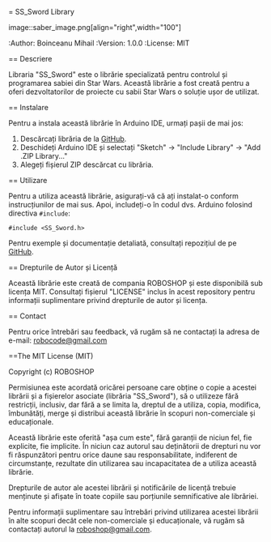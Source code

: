 = SS_Sword Library

image::saber_image.png[align="right",width="100"]

:Author: Boinceanu Mihail
:Version: 1.0.0
:License: MIT

== Descriere

Libraria "SS_Sword" este o librărie specializată pentru controlul și programarea sabiei din Star Wars. Această librărie a fost creată pentru a oferi dezvoltatorilor de proiecte cu sabii Star Wars o soluție ușor de utilizat.

== Instalare

Pentru a instala această librărie în Arduino IDE, urmați pașii de mai jos:

1. Descărcați librăria de la [GitHub](https://github.com/miska689/SS_Sword).
2. Deschideți Arduino IDE și selectați "Sketch" -> "Include Library" -> "Add .ZIP Library..."
3. Alegeți fișierul ZIP descărcat cu librăria.

== Utilizare

Pentru a utiliza această librărie, asigurați-vă că ați instalat-o conform instrucțiunilor de mai sus. Apoi, includeți-o în codul dvs. Arduino folosind directiva `#include`:

```
#include <SS_Sword.h>
```

Pentru exemple și documentație detaliată, consultați repozițiul de pe [GitHub](https://github.com/miska689/SS_Sword).

== Drepturile de Autor și Licență

Această librărie este creată de compania ROBOSHOP și este disponibilă sub licența MIT. Consultați fișierul "LICENSE" inclus în acest repository pentru informații suplimentare privind drepturile de autor și licența.

== Contact

Pentru orice întrebări sau feedback, vă rugăm să ne contactați la adresa de e-mail: robocode@gmail.com


==The MIT License (MIT)

Copyright (c) ROBOSHOP

Permisiunea este acordată oricărei persoane care obține o copie a acestei librării și a fișierelor asociate (librăria "SS_Sword"), să o utilizeze fără restricții, inclusiv, dar fără a se limita la, dreptul de a utiliza, copia, modifica, îmbunătăți, merge și distribui această librărie în scopuri non-comerciale și educaționale.

Această librărie este oferită "așa cum este", fără garanții de niciun fel, fie explicite, fie implicite. În niciun caz autorul sau deținătorii de drepturi nu vor fi răspunzători pentru orice daune sau responsabilitate, indiferent de circumstanțe, rezultate din utilizarea sau incapacitatea de a utiliza această librărie.

Drepturile de autor ale acestei librării și notificările de licență trebuie menținute și afișate în toate copiile sau porțiunile semnificative ale librăriei.

Pentru informații suplimentare sau întrebări privind utilizarea acestei librării în alte scopuri decât cele non-comerciale și educaționale, vă rugăm să contactați autorul la roboshop@gmail.com.
